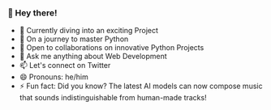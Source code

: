 ### 👋 Hey there!

  - 🔭 Currently diving into an exciting Project
  - 🌱 On a journey to master Python
  - 👯 Open to collaborations on innovative Python Projects
  - 💬 Ask me anything about Web Development
  - 📫 Let's connect on Twitter
  - 😄 Pronouns: he/him
  - ⚡ Fun fact: Did you know? The latest AI models can now compose music that sounds indistinguishable from human-made tracks!
